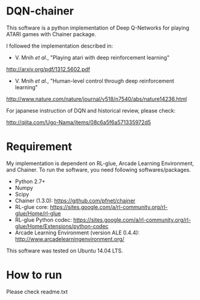 # DQN-chainer

This software is a python implementation of Deep Q-Networks for playing ATARI games with Chainer package.

I followed the implementation described in:
* V. Mnih *et al*., "Playing atari with deep reinforcement learning"

http://arxiv.org/pdf/1312.5602.pdf
* V. Mnih *et al.*, "Human-level control through deep reinforcement learning"

http://www.nature.com/nature/journal/v518/n7540/abs/nature14236.html

For japanese instruction of DQN and historical review, please check:

http://qiita.com/Ugo-Nama/items/08c6a5f6a571335972d5

# Requirement
My implementation is dependent on RL-glue, Arcade Learning Environment, and Chainer. To run the software, you need following softwares/packages.

* Python 2.7+
* Numpy
* Scipy
* Chainer (1.3.0): https://github.com/pfnet/chainer
* RL-glue core: https://sites.google.com/a/rl-community.org/rl-glue/Home/rl-glue
* RL-glue Python codec: https://sites.google.com/a/rl-community.org/rl-glue/Home/Extensions/python-codec
* Arcade Learning Environment (version ALE 0.4.4): http://www.arcadelearningenvironment.org/

This software was tested on Ubuntu 14.04 LTS.

# How to run
Please check readme.txt

